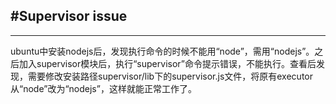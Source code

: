 #Supervisor issue
---

---
ubuntu中安装nodejs后，发现执行命令的时候不能用“node”，需用“nodejs”。之后加入supervisor模块后，执行“supervisor”命令提示错误，不能执行。查看后发现，需要修改安装路径supervisor/lib下的supervisor.js文件，将原有executor从“node”改为“nodejs”，这样就能正常工作了。
